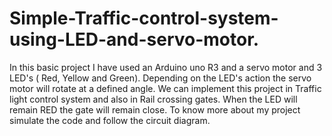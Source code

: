 # Simple-Traffic-control-system-using-LED-and-servo-motor.
In this basic project I have used an Arduino uno R3 and a servo motor and 3 LED's ( Red, Yellow and Green). Depending on the LED's action the servo motor will rotate at a defined angle. We can implement this project in Traffic light control system and also in Rail crossing gates. When the LED will remain RED the gate will remain close. To know more about my project simulate the code and follow the circuit diagram. 
